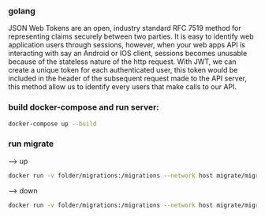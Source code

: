### golang
JSON Web Tokens are an open, industry standard RFC 7519 method for representing claims securely between two parties.
It is easy to identify web application users through sessions, however, when your web apps API is interacting with say an Android or IOS client,
sessions becomes unusable because of the stateless nature of the http request. With JWT, we can create a unique token for each authenticated user,
this token would be included in the header of the subsequent request made to the API server, this method allow us to identify every
users that make calls to our API.

### build docker-compose and run server:
```bash
docker-compose up --build

```
### run migrate
--> up
```bash
docker run -v folder/migrations:/migrations --network host migrate/migrate -path=/migrations/ -database "postgresql://root:root@hostport/db?sslmode=disable" up

```
--> down
```bash
docker run -v folder/migrations:/migrations --network host migrate/migrate -path=/migrations/ -database "postgresql://root:root@hostport/db?sslmode=disable" down

```


